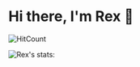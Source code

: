 # Hi there, I'm Rex 👋

![HitCount](https://hits.dwyl.com/rextumlos/rextumlos.svg?style=flat-square)

![Rex's stats:](https://github-readme-stats.vercel.app/api?username=rextumlos&show_icons=true&theme=dark#gh-dark-mode-only)
